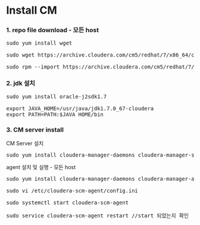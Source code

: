 # Install CM

### 1. repo file download - 모든 host
<pre>
sudo yum install wget

sudo wget https://archive.cloudera.com/cm5/redhat/7/x86_64/cm/cloudera-manager.repo -P /etc/yum.repos.d/

sudo rpm --import https://archive.cloudera.com/cm5/redhat/7/x86_64/cm/RPM-GPG-KEY-cloudera
</pre>

### 2. jdk 설치
<pre>
sudo yum install oracle-j2sdk1.7

export JAVA_HOME=/usr/java/jdk1.7.0_67-cloudera
export PATH=PATH:$JAVA_HOME/bin
</pre>

### 3. CM server install
CM Server 설치
<pre>
sudo yum install cloudera-manager-daemons cloudera-manager-server
</pre>

agent 설치 및 실행 - 모든 host
<pre>
sudo yum install cloudera-manager-daemons cloudera-manager-agent

sudo vi /etc/cloudera-scm-agent/config.ini

sudo systemctl start cloudera-scm-agent

sudo service cloudera-scm-agent restart //start 되었는지 확인
</pre>
